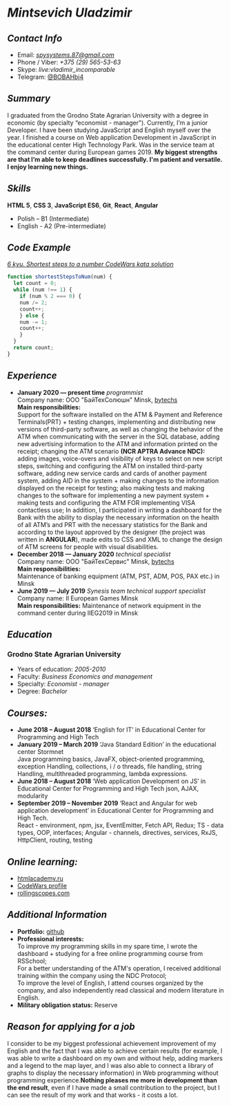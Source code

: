# *Mintsevich Uladzimir*

## *Contact Info*

- Email: *spysystems.87@gmail.com*
- Phone / Viber: *+375 (29) 565-53-63*
- Skype: *live:vladimir_incomparable*
- Telegram: [@BOBAHbj4](https://t.me/BOBAHbj4)

## *Summary*

I graduated from the Grodno State Agrarian University with a degree in economic (by specialty “economist - manager"). Currently, I’m a junior Developer. I have been studying JavaScript and English myself
over the year. I finished a course on Web application Development in JavaScript in the educational center High Technology Park. Was in the service team at the command center during European games 2019.
**My biggest strengths are that I’m able to keep deadlines successfully. I'm patient and versatile. I enjoy learning new things.**

## *Skills*

**HTML 5**, **CSS 3**, **JavaScript ES6**, **Git**, **React**, **Angular**
- Polish – B1 (Intermediate)
- English - A2 (Pre-intermediate)

## *Code Example*

[*6 kyu. Shortest steps to a number CodeWars kata solution*](https://www.codewars.com/kata/5cd4aec6abc7260028dcd942)

```javascript
function shortestStepsToNum(num) {
  let count = 0;
  while (num !== 1) {
    if (num % 2 === 0) {
    num /= 2;
    count++;
    } else {
    num -= 1;
    count++;
    }
  }
  return count;
}
```
## *Experience*

- **January 2020 — present time** *programmist*  
Company name: ООО "БайТехСолюшн" Minsk, [bytechs](https://www.bytechs.by/en/)  
**Main responsibilities:**  
Support for the software installed on the ATM & Payment and Reference Terminals(PRT) + testing changes, implementing and distributing new versions of third-party software, as well as changing the behavior of the ATM when communicating with the server in the SQL database, adding new advertising information to
the ATM and information printed on the receipt; changing the ATM scenario **(NCR APTRA Advance NDC):**
adding images, voice-overs and visibility of keys to select on new script steps, switching and configuring
the ATM on installed third-party software, adding new service cards and cards of another payment system,
adding AID in the system + making changes to the information displayed on the receipt for testing; also
making tests and making changes to the software for implementing a new payment system + making tests and
configuring the ATM FOR implementing VISA contactless use; In addition, I participated in writing
a dashboard for the Bank with the ability to display the necessary information on the health of all ATM’s
and PRT with the necessary statistics for the Bank and according to the layout approved by the designer
(the project was written in **ANGULAR**), made edits to CSS and XML to change the design of ATM screens for
people with visual disabilities.
- **December 2018 — January 2020** *technical specialist*  
Company name: ООО "БайТехСервис" Minsk, [bytechs](https://www.bytechs.by/en/)  
**Main responsibilities:**  
Maintenance of banking equipment (ATM, PST, ADM, POS, PAX etc.) in Minsk  
- **June 2019 — July 2019** *Synesis team technical support specialist*  
Company name: II European Games Minsk  
**Main responsibilities:** Maintenance of network equipment in the command center during IIEG2019 in Minsk

## *Education*

### Grodno State Agrarian University

- Years of education: *2005-2010*
- Faculty: *Business Economics and management*
- Specialty: *Economist - manager*
- Degree: *Bachelor*

## *Courses:*

- **June 2018 – August 2018** ‘English for IT’ in Educational Center for Programming and High Tech
- **January 2019 – March 2019** ‘Java Standard Edition’ in the educational center Stormnet  
Java programming basics, JavaFX, object-oriented programming, exception Handling, collections, i / o threads, file handling, string Handling, multithreaded programming, lambda expressions.
- **June 2018 – August 2018** ‘Web application Development on JS’ in Educational Center for Programming and High Tech json, AJAX, modularity
- **September 2019 – November 2019** ‘React and Angular for web application development’ in Educational Center for Programming and High Tech.  
React - environment, npm, jsx, EventEmitter, Fetch API, Redux; TS - data types, OOP, interfaces; Angular - channels, directives, services, RxJS, HttpClient, routing, testing

## *Online learning:*

- [htmlacademy.ru](https://htmlacademy.ru/profile/id1011513)
- [CodeWars profile](https://www.codewars.com/users/BOBAHbJ4)
- [rollingscopes.com](http://rollingscopes.com)

## *Additional Information*

- **Portfolio:** [github](https://github.com/BOBAHbJ4)
- **Professional interests:**  
To improve my programming skills in my spare time, I wrote the dashboard + studying for a free online programming course from RSSchool;  
For a better understanding of the ATM's operation, I received additional training within the company using the NDC Protocol;  
To improve the level of English, I attend courses organized by the company, and also independently read classical and modern literature in English.
- **Military obligation status:** Reserve

## *Reason for applying for a job*

I consider to be my biggest professional achievement improvement of my English and the fact that I was able to achieve certain results (for example, I was able to write a dashboard on my own and without help, adding markers and a legend to the map layer, and I was also able to connect a library of graphs to display the necessary information) in Web programming without programming experience.**Nothing pleases me more in development than the end result**, even if I have made a small contribution to the project, but I can see the result of my work and that works - it costs a lot.
